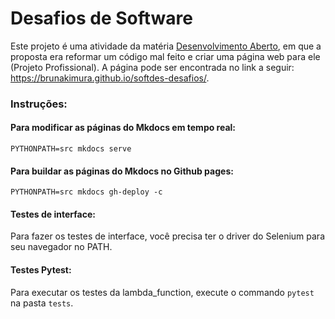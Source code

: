 # Desafios de Software
Este projeto é uma atividade da matéria [Desenvolvimento Aberto](https://insper.github.io/dev-aberto/),
em que a proposta era reformar um código mal feito e criar uma página web para ele (Projeto Profissional).
A página pode ser encontrada no link a seguir: https://brunakimura.github.io/softdes-desafios/.

### Instruções:
#### Para modificar as páginas do Mkdocs em tempo real:
```
PYTHONPATH=src mkdocs serve
```

#### Para buildar as páginas do Mkdocs no Github pages:
```
PYTHONPATH=src mkdocs gh-deploy -c
```

#### Testes de interface:
Para fazer os testes de interface, você precisa ter o driver do Selenium para seu navegador no PATH.

#### Testes Pytest:
Para executar os testes da lambda_function, execute o commando `pytest` na pasta `tests`.